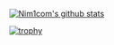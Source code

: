 [![Nim1com's github stats](https://github-readme-stats.vercel.app/api?username=Nim1com)](https://github.com/anuraghazra/github-readme-stats)

[![trophy](https://github-profile-trophy.vercel.app/?username=Nim1com&theme=onedark)](https://github.com/ryo-ma/github-profile-trophy)
